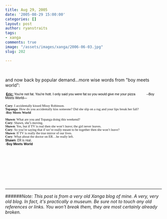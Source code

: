 ```yaml
---
title: Aug 29, 2005
date: '2005-08-29 15:00:00'
categories: []
layout: post
author: ryanstraits
tags:
- xanga
comments: true
image: "/assets/images/xanga/2006-06-03.jpg"
slug: 202

---
```

<P>&nbsp;</P>
<P>and now back by popular demand...more wise words from "boy meets world":</P>

<!-- break -->

<P class="MsoNormal" style="margin:0;">
<P class="MsoNormal" style="margin:0;"><FONT size="1"><SPAN style="font-size:8pt;font-family:Verdana;"><B></B></SPAN><SPAN style="font-size:10pt;font-family:Verdana;"></SPAN></FONT></P><SPAN style="font-family:Verdana;"><FONT size="1">&nbsp;<SPAN style="font-size:8pt;color:black;font-family:Arial;"><STRONG><U>Eric:</U></STRONG></SPAN><SPAN style="font-size:8pt;color:black;font-family:Arial;"> You're not fat. You're hott. I only said you were fat so you would give me your pizza&nbsp;&nbsp;&nbsp;&nbsp;&nbsp;&nbsp;&nbsp;&nbsp;&nbsp;&nbsp;&nbsp; --Boy Meets World—</SPAN></FONT></SPAN>
<P></P>
<P class="MsoNormal" style="margin:0;"><FONT size="1"><B><SPAN style="font-size:8pt;font-family:Verdana;">Cory</SPAN></B><SPAN style="font-size:8pt;font-family:Verdana;">: I accidentally kissed Missy Robinson.</SPAN></FONT></P>
<P class="MsoNormal" style="margin:0;"><FONT size="1"><B><SPAN style="font-size:8pt;font-family:Verdana;">Topanga</SPAN></B><SPAN style="font-size:8pt;font-family:Verdana;">: How do you accidentally kiss someone? Did she slip on a rug and your lips break her fall?</SPAN></FONT></P>
<P class="MsoNormal" style="margin:0;"><FONT size="1"><SPAN style="font-size:8pt;font-family:Verdana;">-</SPAN><B><SPAN style="font-size:8pt;font-family:Verdana;">Boy</SPAN></B><SPAN style="font-size:8pt;font-family:Verdana;"> </SPAN><B><SPAN style="font-size:8pt;font-family:Verdana;">Meets</SPAN></B><SPAN style="font-size:8pt;font-family:Verdana;"> </SPAN><B><SPAN style="font-size:8pt;font-family:Verdana;">World</SPAN></B><SPAN style="font-size:8pt;font-family:Arial;"></SPAN></FONT></P>
<P class="MsoNormal" style="margin:0;"><SPAN style="font-size:8pt;font-family:Verdana;"><FONT size="1">&nbsp;</FONT></SPAN></P>
<P class="MsoNormal" style="margin:0;"><FONT size="1"><B><SPAN style="font-size:8pt;font-family:Verdana;">Shawn</SPAN></B><SPAN style="font-size:8pt;font-family:Verdana;">: What are you and Topanga doing this weekend?</SPAN></FONT></P>
<P class="MsoNormal" style="margin:0;"><FONT size="1"><B><SPAN style="font-size:8pt;font-family:Verdana;">Cory</SPAN></B><SPAN style="font-size:8pt;font-family:Verdana;">: Shawn, she’s moving.</SPAN></FONT></P>
<P class="MsoNormal" style="margin:0;"><FONT size="1"><B><SPAN style="font-size:8pt;font-family:Verdana;">Shawn</SPAN></B><SPAN style="font-size:8pt;font-family:Verdana;">: Yes, but if TV is real then she won’t leave; the girl never leaves.</SPAN></FONT></P>
<P class="MsoNormal" style="margin:0;"><FONT size="1"><B><SPAN style="font-size:8pt;font-family:Verdana;">Cory</SPAN></B><SPAN style="font-size:8pt;font-family:Verdana;">: So you’re saying that if we’re really meant to be together then she won’t leave?</SPAN></FONT></P>
<P class="MsoNormal" style="margin:0;"><FONT size="1"><B><SPAN style="font-size:8pt;font-family:Verdana;">Shawn</SPAN></B><SPAN style="font-size:8pt;font-family:Verdana;">: If TV is really the true mirror of our lives.</SPAN></FONT></P>
<P class="MsoNormal" style="margin:0;"><FONT size="1"><B><SPAN style="font-size:8pt;font-family:Verdana;">Cory</SPAN></B><SPAN style="font-size:8pt;font-family:Verdana;">: What about the doctor on ER…he really left.</P>
<P class="MsoBodyText" style="margin:0;"><B><SPAN>Shawn</SPAN></B>: ER is real.<BR>-<B><SPAN>Boy</SPAN></B> <B><SPAN>Meets</SPAN></B> <B><SPAN>World</SPAN></B></SPAN></FONT></P>
<P>&nbsp;</P>
<P>&nbsp;</P>
<P>&nbsp;</P>
<P class="MsoNormal" style="margin:0;"><SPAN style="font-size:8pt;color:black;font-family:Verdana;"></SPAN>&nbsp;</P>

---

######*Note: This post is from a very old Xanga blog of mine. A very, very old blog. In fact, it's practically a museum. Be sure not to touch any old references or links. You won't break them, they are most certainly already broken.*